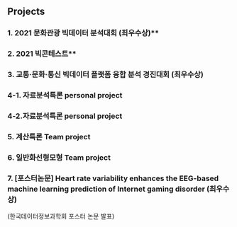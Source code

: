 ## Projects
### 1. 2021 문화관광 빅데이터 분석대회 (최우수상)** 
### 2. 2021 빅콘테스트**
### 3. 교통·문화·통신 빅데이터 플랫폼 융합 분석 경진대회 (최우수상)
### 4-1. 자료분석특론 personal project
### 4-2.자료분석특론 personal project
### 5. 계산특론 Team project
### 6. 일반화선형모형 Team project
### 7. [포스터논문] Heart rate variability enhances the EEG-based machine learning prediction of Internet gaming disorder (최우수상)
(한국데이터정보과학회 포스터 논문 발표)

